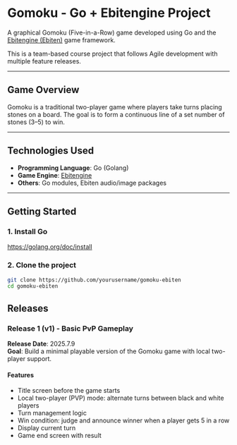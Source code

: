 # Gomoku - Go + Ebitengine Project

A graphical Gomoku (Five-in-a-Row) game developed using Go and the [Ebitengine (Ebiten)](https://ebitengine.org/en/) game framework.

This is a team-based course project that follows Agile development with multiple feature releases.

---

## Game Overview

Gomoku is a traditional two-player game where players take turns placing stones on a board. The goal is to form a continuous line of a set number of stones (3–5) to win.

---

## Technologies Used

- **Programming Language**: Go (Golang)
- **Game Engine**: [Ebitengine](https://ebitengine.org/en/)
- **Others**: Go modules, Ebiten audio/image packages

---

## Getting Started

### 1. Install Go
https://golang.org/doc/install

### 2. Clone the project
```bash
git clone https://github.com/yourusername/gomoku-ebiten
cd gomoku-ebiten

```

## Releases

### Release 1 (v1) - Basic PvP Gameplay
**Release Date**: 2025.7.9  
**Goal**: Build a minimal playable version of the Gomoku game with local two-player support.

#### Features
- Title screen before the game starts
- Local two-player (PVP) mode: alternate turns between black and white players
- Turn management logic
- Win condition: judge and announce winner when a player gets 5 in a row
- Display current turn
- Game end screen with result
